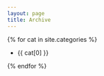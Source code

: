 ```yaml
---
layout: page
title: Archive
---
```


{% for cat in site.categories %}
    
<ul><li>{{ cat[0] }}</li></ul>
{% endfor %}
